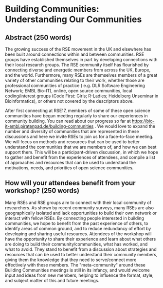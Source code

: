 # Building Communities: Understanding Our Communities

## Abstract (250 words)

The growing success of the RSE movement in the UK and elsewhere has been built
around connections within and between communities. RSE groups have established
themselves in part by developing connections with their local research groups.
The RSE community itself has flourished by connecting diverse and energetic members
from across the UK, Europe, and the world. Furthermore, many RSEs are themselves
members of a great variety of other communities relating to their work, whether
those are professional communities of practice ( e.g. DLR Software Engineering
Network; EMBL Bio-IT), online, open source communities, local coding/interest
groups (Code First: Girls; R-Ladies; Heidelberg Unseminar in Bioinformatics), or
others not covered by the descriptors above.

After first connecting at RSE17, members of some of these open science
communities have begun meeting regularly to share our experiences in community
building. You can read about our progress so far at
https://bio-it-embl.piratenpad.de/building-communities .
We would love to expand the number and diversity of communities that are
represented in these discussions and here we invite RSEs to join us for a
face-to-face meeting. We will focus on methods and resources that can be used to
better understand the communities that we are members of, and how we can best
support them. This will be a participant-driven discussion, in which we hope to
gather and benefit from the experiences of attendees, and compile a list of
approaches and resources that can be used to understand the motivations, needs,
and priorities of open science communities.

## How will your attendees benefit from your workshop? (250 words)

Many RSEs and RSE groups aim to connect with their local community of
researchers. As shown by recent community surveys, many RSEs are also
geographically isolated and lack opportunities to build their own network or
interact with fellow RSEs. By connecting people interested in building
communities, we hope to benefit from the past experience of others, to
identify areas of common ground, and to reduce redundancy of effort by developing
and sharing useful resources. Attendees of the workshop will have the opportunity
to share their experience and learn about what others are doing to build their
community/communities, what has worked, and what to avoid. They stand to benefit
from a discussion about strategies and resources that can be used to better
understand their community members, giving them the knowledge that they need to
serve/connect more effectively with these members. The "meta-community" around
these Building Communities meetings is still in its infancy, and would welcome
input and ideas from new members, helping to influence the format, style, and
subject matter of this and future meetings.
